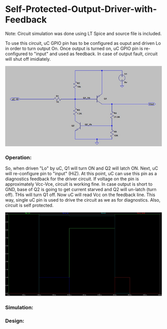 # Self-Protected-Output-Driver-with-Feedback

Note: Circuit simulation was done using LT Spice and source file is included.

To use this circuit, uC GPIO pin has to be configured as ouput and driven Lo in order to turn output On. Once output is turned on, uC GPIO pin is re-configured to "input" and used as feedback.
In case of output fault, circuit will shut off imidiately.

![Alt Text](/img/circuit.jpg)

### Operation:
So, when driven "Lo" by uC, Q1 will turn ON and Q2 will latch ON. 
Next, uC will re-configure pin to "input" (HiZ). At this point, uC can use this pin as a diagnostics feedback for the driver circuit. If voltage on the pin is approximately Vcc-Vce, circuit is working fine.
In case output is short to GND, base of Q2 is going to get current starved and Q2 will un-latch (turn off). THis will turn Q1 off. Now uC will read Vcc on the feedback line.
This way, single uC pin is used to drive the circuit as we as for diagnostics. Also, circuit is self protected.

![Alt Text](/img/simulation.jpg)

### Simulation:

### Design:

